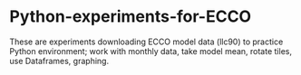 # Python-experiments-for-ECCO
These are experiments downloading ECCO model data (llc90) to practice Python environment; work with monthly data, take model mean, rotate tiles, use Dataframes, graphing.
